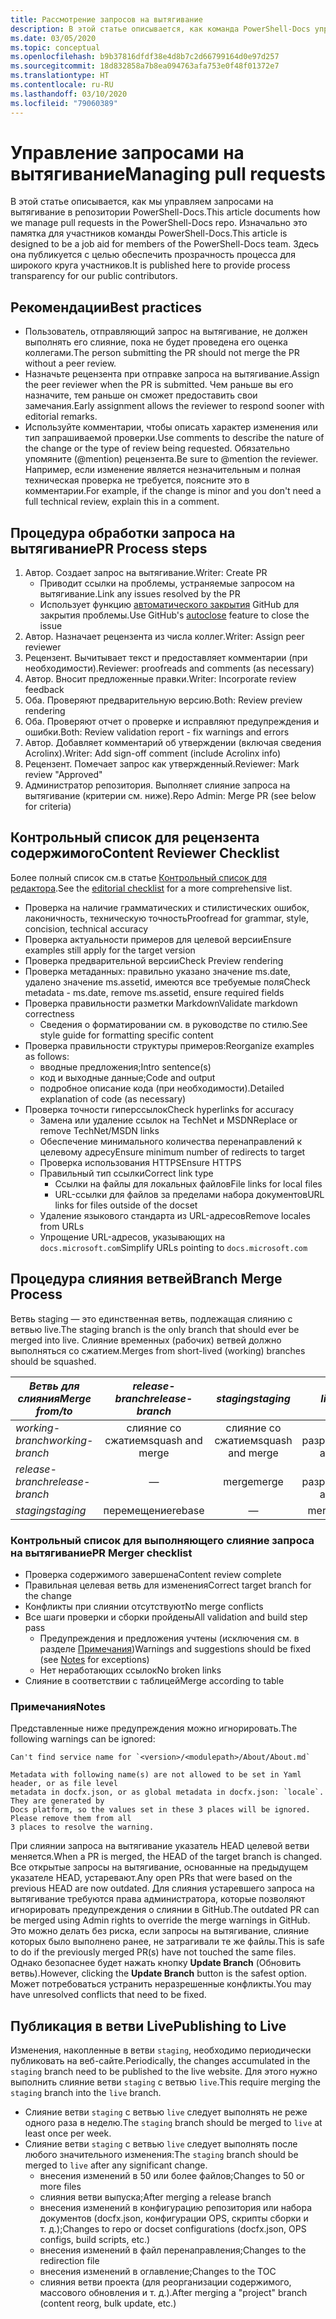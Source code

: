 ```yaml
---
title: Рассмотрение запросов на вытягивание
description: В этой статье описывается, как команда PowerShell-Docs управляет запросами на вытягивание.
ms.date: 03/05/2020
ms.topic: conceptual
ms.openlocfilehash: b9b37816dfdf38e4d8b7c2d66799164d0e97d257
ms.sourcegitcommit: 18d832858a7b8ea094763afa753e0f48f01372e7
ms.translationtype: HT
ms.contentlocale: ru-RU
ms.lasthandoff: 03/10/2020
ms.locfileid: "79060389"
---
```

# <a name="managing-pull-requests"></a><span data-ttu-id="cb589-103">Управление запросами на вытягивание</span><span class="sxs-lookup"><span data-stu-id="cb589-103">Managing pull requests</span></span>

<span data-ttu-id="cb589-104">В этой статье описывается, как мы управляем запросами на вытягивание в репозитории PowerShell-Docs.</span><span class="sxs-lookup"><span data-stu-id="cb589-104">This article documents how we manage pull requests in the PowerShell-Docs repo.</span></span> <span data-ttu-id="cb589-105">Изначально это памятка для участников команды PowerShell-Docs.</span><span class="sxs-lookup"><span data-stu-id="cb589-105">This article is designed to be a job aid for members of the PowerShell-Docs team.</span></span> <span data-ttu-id="cb589-106">Здесь она публикуется с целью обеспечить прозрачность процесса для широкого круга участников.</span><span class="sxs-lookup"><span data-stu-id="cb589-106">It is published here to provide process transparency for our public contributors.</span></span>

## <a name="best-practices"></a><span data-ttu-id="cb589-107">Рекомендации</span><span class="sxs-lookup"><span data-stu-id="cb589-107">Best practices</span></span>

- <span data-ttu-id="cb589-108">Пользователь, отправляющий запрос на вытягивание, не должен выполнять его слияние, пока не будет проведена его оценка коллегами.</span><span class="sxs-lookup"><span data-stu-id="cb589-108">The person submitting the PR should not merge the PR without a peer review.</span></span>
- <span data-ttu-id="cb589-109">Назначьте рецензента при отправке запроса на вытягивание.</span><span class="sxs-lookup"><span data-stu-id="cb589-109">Assign the peer reviewer when the PR is submitted.</span></span> <span data-ttu-id="cb589-110">Чем раньше вы его назначите, тем раньше он сможет предоставить свои замечания.</span><span class="sxs-lookup"><span data-stu-id="cb589-110">Early assignment allows the reviewer to respond sooner with editorial remarks.</span></span>
- <span data-ttu-id="cb589-111">Используйте комментарии, чтобы описать характер изменения или тип запрашиваемой проверки.</span><span class="sxs-lookup"><span data-stu-id="cb589-111">Use comments to describe the nature of the change or the type of review being requested.</span></span> <span data-ttu-id="cb589-112">Обязательно упомяните (@mention) рецензента.</span><span class="sxs-lookup"><span data-stu-id="cb589-112">Be sure to @mention the reviewer.</span></span> <span data-ttu-id="cb589-113">Например, если изменение является незначительным и полная техническая проверка не требуется, поясните это в комментарии.</span><span class="sxs-lookup"><span data-stu-id="cb589-113">For example, if the change is minor and you don't need a full technical review, explain this in a comment.</span></span>

## <a name="pr-process-steps"></a><span data-ttu-id="cb589-114">Процедура обработки запроса на вытягивание</span><span class="sxs-lookup"><span data-stu-id="cb589-114">PR Process steps</span></span>

1. <span data-ttu-id="cb589-115">Автор. Создает запрос на вытягивание.</span><span class="sxs-lookup"><span data-stu-id="cb589-115">Writer: Create PR</span></span>
   - <span data-ttu-id="cb589-116">Приводит ссылки на проблемы, устраняемые запросом на вытягивание.</span><span class="sxs-lookup"><span data-stu-id="cb589-116">Link any issues resolved by the PR</span></span>
   - <span data-ttu-id="cb589-117">Использует функцию [автоматического закрытия](https://help.github.com/en/articles/closing-issues-using-keywords) GitHub для закрытия проблемы.</span><span class="sxs-lookup"><span data-stu-id="cb589-117">Use GitHub's [autoclose](https://help.github.com/en/articles/closing-issues-using-keywords) feature to close the issue</span></span>
1. <span data-ttu-id="cb589-118">Автор. Назначает рецензента из числа коллег.</span><span class="sxs-lookup"><span data-stu-id="cb589-118">Writer: Assign peer reviewer</span></span>
1. <span data-ttu-id="cb589-119">Рецензент. Вычитывает текст и предоставляет комментарии (при необходимости).</span><span class="sxs-lookup"><span data-stu-id="cb589-119">Reviewer: proofreads and comments (as necessary)</span></span>
1. <span data-ttu-id="cb589-120">Автор. Вносит предложенные правки.</span><span class="sxs-lookup"><span data-stu-id="cb589-120">Writer: Incorporate review feedback</span></span>
1. <span data-ttu-id="cb589-121">Оба. Проверяют предварительную версию.</span><span class="sxs-lookup"><span data-stu-id="cb589-121">Both: Review preview rendering</span></span>
1. <span data-ttu-id="cb589-122">Оба. Проверяют отчет о проверке и исправляют предупреждения и ошибки.</span><span class="sxs-lookup"><span data-stu-id="cb589-122">Both: Review validation report - fix warnings and errors</span></span>
1. <span data-ttu-id="cb589-123">Автор. Добавляет комментарий об утверждении (включая сведения Acrolinx).</span><span class="sxs-lookup"><span data-stu-id="cb589-123">Writer: Add sign-off comment (include Acrolinx info)</span></span>
1. <span data-ttu-id="cb589-124">Рецензент. Помечает запрос как утвержденный.</span><span class="sxs-lookup"><span data-stu-id="cb589-124">Reviewer: Mark review "Approved"</span></span>
1. <span data-ttu-id="cb589-125">Администратор репозитория. Выполняет слияние запроса на вытягивание (критерии см. ниже).</span><span class="sxs-lookup"><span data-stu-id="cb589-125">Repo Admin: Merge PR (see below for criteria)</span></span>

## <a name="content-reviewer-checklist"></a><span data-ttu-id="cb589-126">Контрольный список для рецензента содержимого</span><span class="sxs-lookup"><span data-stu-id="cb589-126">Content Reviewer Checklist</span></span>

<span data-ttu-id="cb589-127">Более полный список см.в статье [Контрольный список для редактора](editorial-checklist.md).</span><span class="sxs-lookup"><span data-stu-id="cb589-127">See the [editorial checklist](editorial-checklist.md) for a more comprehensive list.</span></span>

- <span data-ttu-id="cb589-128">Проверка на наличие грамматических и стилистических ошибок, лаконичность, техническую точность</span><span class="sxs-lookup"><span data-stu-id="cb589-128">Proofread for grammar, style, concision, technical accuracy</span></span>
- <span data-ttu-id="cb589-129">Проверка актуальности примеров для целевой версии</span><span class="sxs-lookup"><span data-stu-id="cb589-129">Ensure examples still apply for the target version</span></span>
- <span data-ttu-id="cb589-130">Проверка предварительной версии</span><span class="sxs-lookup"><span data-stu-id="cb589-130">Check Preview rendering</span></span>
- <span data-ttu-id="cb589-131">Проверка метаданных: правильно указано значение ms.date, удалено значение ms.assetid, имеются все требуемые поля</span><span class="sxs-lookup"><span data-stu-id="cb589-131">Check metadata - ms.date, remove ms.assetid, ensure required fields</span></span>
- <span data-ttu-id="cb589-132">Проверка правильности разметки Markdown</span><span class="sxs-lookup"><span data-stu-id="cb589-132">Validate markdown correctness</span></span>
  - <span data-ttu-id="cb589-133">Сведения о форматировании см. в руководстве по стилю.</span><span class="sxs-lookup"><span data-stu-id="cb589-133">See style guide for formatting specific content</span></span>
- <span data-ttu-id="cb589-134">Проверка правильности структуры примеров:</span><span class="sxs-lookup"><span data-stu-id="cb589-134">Reorganize examples as follows:</span></span>
  - <span data-ttu-id="cb589-135">вводные предложения;</span><span class="sxs-lookup"><span data-stu-id="cb589-135">Intro sentence(s)</span></span>
  - <span data-ttu-id="cb589-136">код и выходные данные;</span><span class="sxs-lookup"><span data-stu-id="cb589-136">Code and output</span></span>
  - <span data-ttu-id="cb589-137">подробное описание кода (при необходимости).</span><span class="sxs-lookup"><span data-stu-id="cb589-137">Detailed explanation of code (as necessary)</span></span>
- <span data-ttu-id="cb589-138">Проверка точности гиперссылок</span><span class="sxs-lookup"><span data-stu-id="cb589-138">Check hyperlinks for accuracy</span></span>
  - <span data-ttu-id="cb589-139">Замена или удаление ссылок на TechNet и MSDN</span><span class="sxs-lookup"><span data-stu-id="cb589-139">Replace or remove TechNet/MSDN links</span></span>
  - <span data-ttu-id="cb589-140">Обеспечение минимального количества перенаправлений к целевому адресу</span><span class="sxs-lookup"><span data-stu-id="cb589-140">Ensure minimum number of redirects to target</span></span>
  - <span data-ttu-id="cb589-141">Проверка использования HTTPS</span><span class="sxs-lookup"><span data-stu-id="cb589-141">Ensure HTTPS</span></span>
  - <span data-ttu-id="cb589-142">Правильный тип ссылки</span><span class="sxs-lookup"><span data-stu-id="cb589-142">Correct link type</span></span>
    - <span data-ttu-id="cb589-143">Ссылки на файлы для локальных файлов</span><span class="sxs-lookup"><span data-stu-id="cb589-143">File links for local files</span></span>
    - <span data-ttu-id="cb589-144">URL-ссылки для файлов за пределами набора документов</span><span class="sxs-lookup"><span data-stu-id="cb589-144">URL links for files outside of the docset</span></span>
  - <span data-ttu-id="cb589-145">Удаление языкового стандарта из URL-адресов</span><span class="sxs-lookup"><span data-stu-id="cb589-145">Remove locales from URLs</span></span>
  - <span data-ttu-id="cb589-146">Упрощение URL-адресов, указывающих на `docs.microsoft.com`</span><span class="sxs-lookup"><span data-stu-id="cb589-146">Simplify URLs pointing to `docs.microsoft.com`</span></span>

## <a name="branch-merge-process"></a><span data-ttu-id="cb589-147">Процедура слияния ветвей</span><span class="sxs-lookup"><span data-stu-id="cb589-147">Branch Merge Process</span></span>

<span data-ttu-id="cb589-148">Ветвь staging — это единственная ветвь, подлежащая слиянию с ветвью live.</span><span class="sxs-lookup"><span data-stu-id="cb589-148">The staging branch is the only branch that should ever be merged into live.</span></span> <span data-ttu-id="cb589-149">Слияние временных (рабочих) ветвей должно выполняться со сжатием.</span><span class="sxs-lookup"><span data-stu-id="cb589-149">Merges from short-lived (working) branches should be squashed.</span></span>

| <span data-ttu-id="cb589-150">*Ветвь для слияния*</span><span class="sxs-lookup"><span data-stu-id="cb589-150">*Merge from/to*</span></span>  | <span data-ttu-id="cb589-151">*release-branch*</span><span class="sxs-lookup"><span data-stu-id="cb589-151">*release-branch*</span></span> | <span data-ttu-id="cb589-152">*staging*</span><span class="sxs-lookup"><span data-stu-id="cb589-152">*staging*</span></span>        | <span data-ttu-id="cb589-153">*live*</span><span class="sxs-lookup"><span data-stu-id="cb589-153">*live*</span></span>      |
| ---------------- |:----------------:|:----------------:|:-----------:|
| <span data-ttu-id="cb589-154">*working-branch*</span><span class="sxs-lookup"><span data-stu-id="cb589-154">*working-branch*</span></span> | <span data-ttu-id="cb589-155">слияние со сжатием</span><span class="sxs-lookup"><span data-stu-id="cb589-155">squash and merge</span></span> | <span data-ttu-id="cb589-156">слияние со сжатием</span><span class="sxs-lookup"><span data-stu-id="cb589-156">squash and merge</span></span> | <span data-ttu-id="cb589-157">Не разрешено</span><span class="sxs-lookup"><span data-stu-id="cb589-157">Not allowed</span></span> |
| <span data-ttu-id="cb589-158">*release-branch*</span><span class="sxs-lookup"><span data-stu-id="cb589-158">*release-branch*</span></span> | &mdash;          | <span data-ttu-id="cb589-159">merge</span><span class="sxs-lookup"><span data-stu-id="cb589-159">merge</span></span>            | <span data-ttu-id="cb589-160">Не разрешено</span><span class="sxs-lookup"><span data-stu-id="cb589-160">Not allowed</span></span> |
| <span data-ttu-id="cb589-161">*staging*</span><span class="sxs-lookup"><span data-stu-id="cb589-161">*staging*</span></span>        | <span data-ttu-id="cb589-162">перемещение</span><span class="sxs-lookup"><span data-stu-id="cb589-162">rebase</span></span>           | &mdash;          | <span data-ttu-id="cb589-163">merge</span><span class="sxs-lookup"><span data-stu-id="cb589-163">merge</span></span>       |

### <a name="pr-merger-checklist"></a><span data-ttu-id="cb589-164">Контрольный список для выполняющего слияние запроса на вытягивание</span><span class="sxs-lookup"><span data-stu-id="cb589-164">PR Merger checklist</span></span>

- <span data-ttu-id="cb589-165">Проверка содержимого завершена</span><span class="sxs-lookup"><span data-stu-id="cb589-165">Content review complete</span></span>
- <span data-ttu-id="cb589-166">Правильная целевая ветвь для изменения</span><span class="sxs-lookup"><span data-stu-id="cb589-166">Correct target branch for the change</span></span>
- <span data-ttu-id="cb589-167">Конфликты при слиянии отсутствуют</span><span class="sxs-lookup"><span data-stu-id="cb589-167">No merge conflicts</span></span>
- <span data-ttu-id="cb589-168">Все шаги проверки и сборки пройдены</span><span class="sxs-lookup"><span data-stu-id="cb589-168">All validation and build step pass</span></span>
  - <span data-ttu-id="cb589-169">Предупреждения и предложения учтены (исключения см. в разделе [Примечания](#notes))</span><span class="sxs-lookup"><span data-stu-id="cb589-169">Warnings and suggestions should be fixed (see [Notes](#notes) for exceptions)</span></span>
  - <span data-ttu-id="cb589-170">Нет неработающих ссылок</span><span class="sxs-lookup"><span data-stu-id="cb589-170">No broken links</span></span>
- <span data-ttu-id="cb589-171">Слияние в соответствии с таблицей</span><span class="sxs-lookup"><span data-stu-id="cb589-171">Merge according to table</span></span>

### <a name="notes"></a><span data-ttu-id="cb589-172">Примечания</span><span class="sxs-lookup"><span data-stu-id="cb589-172">Notes</span></span>

<span data-ttu-id="cb589-173">Представленные ниже предупреждения можно игнорировать.</span><span class="sxs-lookup"><span data-stu-id="cb589-173">The following warnings can be ignored:</span></span>

```
Can't find service name for `<version>/<modulepath>/About/About.md`
```

```
Metadata with following name(s) are not allowed to be set in Yaml header, or as file level
metadata in docfx.json, or as global metadata in docfx.json: `locale`. They are generated by
Docs platform, so the values set in these 3 places will be ignored. Please remove them from all
3 places to resolve the warning.
```

<span data-ttu-id="cb589-174">При слиянии запроса на вытягивание указатель HEAD целевой ветви меняется.</span><span class="sxs-lookup"><span data-stu-id="cb589-174">When a PR is merged, the HEAD of the target branch is changed.</span></span> <span data-ttu-id="cb589-175">Все открытые запросы на вытягивание, основанные на предыдущем указателе HEAD, устаревают.</span><span class="sxs-lookup"><span data-stu-id="cb589-175">Any open PRs that were based on the previous HEAD are now outdated.</span></span> <span data-ttu-id="cb589-176">Для слияния устаревшего запроса на вытягивание требуются права администратора, которые позволяют игнорировать предупреждения о слиянии в GitHub.</span><span class="sxs-lookup"><span data-stu-id="cb589-176">The outdated PR can be merged using Admin rights to override the merge warnings in GitHub.</span></span> <span data-ttu-id="cb589-177">Это можно делать без риска, если запросы на вытягивание, слияние которых было выполнено ранее, не затрагивали те же файлы.</span><span class="sxs-lookup"><span data-stu-id="cb589-177">This is safe to do if the previously merged PR(s) have not touched the same files.</span></span> <span data-ttu-id="cb589-178">Однако безопаснее будет нажать кнопку **Update Branch** (Обновить ветвь).</span><span class="sxs-lookup"><span data-stu-id="cb589-178">However, clicking the **Update Branch** button is the safest option.</span></span> <span data-ttu-id="cb589-179">Может потребоваться устранить неразрешенные конфликты.</span><span class="sxs-lookup"><span data-stu-id="cb589-179">You may have unresolved conflicts that need to be fixed.</span></span>

## <a name="publishing-to-live"></a><span data-ttu-id="cb589-180">Публикация в ветви Live</span><span class="sxs-lookup"><span data-stu-id="cb589-180">Publishing to Live</span></span>

<span data-ttu-id="cb589-181">Изменения, накопленные в ветви `staging`, необходимо периодически публиковать на веб-сайте.</span><span class="sxs-lookup"><span data-stu-id="cb589-181">Periodically, the changes accumulated in the `staging` branch need to be published to the live website.</span></span> <span data-ttu-id="cb589-182">Для этого нужно выполнить слияние ветви `staging` с ветвью `live`.</span><span class="sxs-lookup"><span data-stu-id="cb589-182">This require merging the `staging` branch into the `live` branch.</span></span>

- <span data-ttu-id="cb589-183">Слияние ветви `staging` с ветвью `live` следует выполнять не реже одного раза в неделю.</span><span class="sxs-lookup"><span data-stu-id="cb589-183">The `staging` branch should be merged to `live` at least once per week.</span></span>
- <span data-ttu-id="cb589-184">Слияние ветви `staging` с ветвью `live` следует выполнять после любого значительного изменения:</span><span class="sxs-lookup"><span data-stu-id="cb589-184">The `staging` branch should be merged to `live` after any significant change.</span></span>
  - <span data-ttu-id="cb589-185">внесения изменений в 50 или более файлов;</span><span class="sxs-lookup"><span data-stu-id="cb589-185">Changes to 50 or more files</span></span>
  - <span data-ttu-id="cb589-186">слияния ветви выпуска;</span><span class="sxs-lookup"><span data-stu-id="cb589-186">After merging a release branch</span></span>
  - <span data-ttu-id="cb589-187">внесения изменений в конфигурацию репозитория или набора документов (docfx.json, конфигурации OPS, скрипты сборки и т. д.);</span><span class="sxs-lookup"><span data-stu-id="cb589-187">Changes to repo or docset configurations (docfx.json, OPS configs, build scripts, etc.)</span></span>
  - <span data-ttu-id="cb589-188">внесения изменений в файл перенаправления;</span><span class="sxs-lookup"><span data-stu-id="cb589-188">Changes to the redirection file</span></span>
  - <span data-ttu-id="cb589-189">внесения изменений в оглавление;</span><span class="sxs-lookup"><span data-stu-id="cb589-189">Changes to the TOC</span></span>
  - <span data-ttu-id="cb589-190">слияния ветви проекта (для реорганизации содержимого, массового обновления и т. д.).</span><span class="sxs-lookup"><span data-stu-id="cb589-190">After merging a "project" branch (content reorg, bulk update, etc.)</span></span>
